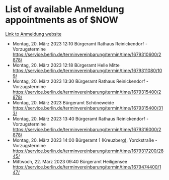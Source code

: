 # List of available Anmeldung appointments as of $NOW
[Link to Anmeldung website](https://service.berlin.de/terminvereinbarung/termin/tag.php?termin=1&anliegen[]=120686&dienstleisterlist=122210,122217,327316,122219,327312,122227,327314,122231,327346,122243,327348,122254,122252,329742,122260,329745,122262,329748,122271,327278,122273,327274,122277,327276,330436,122280,327294,122282,327290,122284,327292,122291,327270,122285,327266,122286,327264,122296,327268,150230,329760,122297,327286,122294,327284,122312,329763,122314,329775,122304,327330,122311,327334,122309,327332,317869,122281,327352,122279,329772,122283,122276,327324,122274,327326,122267,329766,122246,327318,122251,327320,122257,327322,122208,327298,122226,327300&herkunft=http%3A%2F%2Fservice.berlin.de%2Fdienstleistung%2F120686%2F)
- Montag, 20. März 2023 12:10 Bürgeramt Rathaus Reinickendorf - Vorzugstermine https://service.berlin.de/terminvereinbarung/termin/time/1679310600/2878/
- Montag, 20. März 2023 12:18 Bürgeramt Helle Mitte https://service.berlin.de/terminvereinbarung/termin/time/1679311080/109/
- Montag, 20. März 2023 13:30 Bürgeramt Rathaus Reinickendorf - Vorzugstermine https://service.berlin.de/terminvereinbarung/termin/time/1679315400/2878/
- Montag, 20. März 2023  Bürgeramt Schöneweide https://service.berlin.de/terminvereinbarung/termin/time/1679315400/313/
- Montag, 20. März 2023 13:40 Bürgeramt Rathaus Reinickendorf - Vorzugstermine https://service.berlin.de/terminvereinbarung/termin/time/1679316000/2878/
- Montag, 20. März 2023 14:00 Bürgeramt 1 (Kreuzberg), Yorckstraße - Vorzugstermine https://service.berlin.de/terminvereinbarung/termin/time/1679317200/2845/
- Mittwoch, 22. März 2023 09:40 Bürgeramt Heiligensee https://service.berlin.de/terminvereinbarung/termin/time/1679474400/147/
